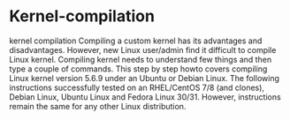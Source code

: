# Kernel-compilation
kernel compilation
Compiling a custom kernel has its advantages and disadvantages. However, new Linux user/admin find it
difficult to compile Linux kernel. Compiling kernel needs to understand few things and then type a couple of commands.
This step by step howto covers compiling Linux kernel version 5.6.9 under an Ubuntu or Debian Linux.
The following instructions successfully tested on an RHEL/CentOS 7/8 (and clones), Debian Linux, Ubuntu Linux and Fedora Linux 30/31.
However, instructions remain the same for any other Linux distribution.

